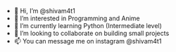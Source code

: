 - 👋 Hi, I’m @shivam4t1 
- 👀 I’m interested in Programming and Anime
- 🌱 I’m currently learning Python (Intermediate level)
- 💞️ I’m looking to collaborate on building small projects
- 📫 You can message me on instagram @shivam4t1

<!---
shivam4t1/shivam4t1 is a ✨ special ✨ repository because its `README.md` (this file) appears on your GitHub profile.
You can click the Preview link to take a look at your changes.
--->
